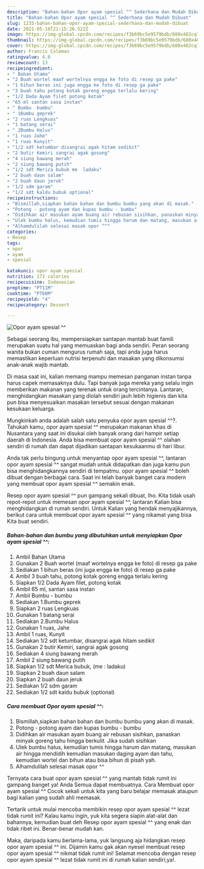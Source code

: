 ```yaml
---
description: "Bahan-bahan Opor ayam spesial ^^ Sederhana dan Mudah Dibuat"
title: "Bahan-bahan Opor ayam spesial ^^ Sederhana dan Mudah Dibuat"
slug: 1235-bahan-bahan-opor-ayam-spesial-sederhana-dan-mudah-dibuat
date: 2021-05-16T21:15:26.522Z
image: https://img-global.cpcdn.com/recipes/f3b69bc5e9579bdb/680x482cq70/opor-ayam-spesial-foto-resep-utama.jpg
thumbnail: https://img-global.cpcdn.com/recipes/f3b69bc5e9579bdb/680x482cq70/opor-ayam-spesial-foto-resep-utama.jpg
cover: https://img-global.cpcdn.com/recipes/f3b69bc5e9579bdb/680x482cq70/opor-ayam-spesial-foto-resep-utama.jpg
author: Francis Coleman
ratingvalue: 4.8
reviewcount: 13
recipeingredient:
- " Bahan Utama"
- "2 Buah wortel maaf wortelnya engga ke foto di resep ga pake"
- "1 bihun beras ini juga engga ke foto di resep ga pake"
- "3 buah tahu potong kotak goreng engga terlalu kering"
- "1/2 Dada Ayam filet potong kotak"
- "65 ml santan sasa instan"
- " Bumbu  bumbu"
- " 1Bumbu geprek"
- "2 ruas Lengkuas"
- "1 batang serai"
- " 2Bumbu Halus"
- "1 ruas Jahe"
- "1 ruas Kunyit"
- "1/2 sdt ketumbar disangrai agak hitam sedikit"
- "2 butir Kemiri sangrai agak gosong"
- "4 siung bawang merah"
- "2 siung bawang putih"
- "1/2 sdt Merica bubuk me  ladaku"
- "2 buah daun salam"
- "2 buah daun jeruk"
- "1/2 sdm garam"
- "1/2 sdt kaldu bubuk optional"
recipeinstructions:
- "Bismillah,siapkan bahan bahan dan bumbu bumbu yang akan di masak."
- "Potong - potong ayam dan kupas bumbu - bumbu"
- "Didihkan air masukan ayam buang air rebusan sisihkan, panaskan minyak goreng tahu hingga berkulit. Jika sudah sisihkan"
- "Ulek bumbu halus, kemudian tumis hingga harum dan matang, masukan air hingga mendidih kemudian masukan daging ayam dan tahu, kemudian wortel dan bihun atau bisa bihun di pisah yah."
- "Alhamdulilah selesai masak opor ^^"
categories:
- Resep
tags:
- opor
- ayam
- spesial

katakunci: opor ayam spesial 
nutrition: 172 calories
recipecuisine: Indonesian
preptime: "PT11M"
cooktime: "PT60M"
recipeyield: "4"
recipecategory: Dessert

---
```



![Opor ayam spesial ^^](https://img-global.cpcdn.com/recipes/f3b69bc5e9579bdb/680x482cq70/opor-ayam-spesial-foto-resep-utama.jpg)

Sebagai seorang ibu, mempersiapkan santapan mantab buat famili merupakan suatu hal yang memuaskan bagi anda sendiri. Peran seorang  wanita bukan cuman mengurus rumah saja, tapi anda juga harus memastikan keperluan nutrisi terpenuhi dan masakan yang dikonsumsi anak-anak wajib mantab.

Di masa  saat ini, kalian memang mampu memesan panganan instan tanpa harus capek memasaknya dulu. Tapi banyak juga mereka yang selalu ingin memberikan makanan yang terenak untuk orang tercintanya. Lantaran, menghidangkan masakan yang diolah sendiri jauh lebih higienis dan kita pun bisa menyesuaikan masakan tersebut sesuai dengan makanan kesukaan keluarga. 



Mungkinkah anda adalah salah satu penyuka opor ayam spesial ^^?. Tahukah kamu, opor ayam spesial ^^ merupakan makanan khas di Nusantara yang saat ini disukai oleh banyak orang dari hampir setiap daerah di Indonesia. Anda bisa membuat opor ayam spesial ^^ olahan sendiri di rumah dan dapat dijadikan santapan kesukaanmu di hari libur.

Anda tak perlu bingung untuk menyantap opor ayam spesial ^^, lantaran opor ayam spesial ^^ sangat mudah untuk didapatkan dan juga kamu pun bisa menghidangkannya sendiri di tempatmu. opor ayam spesial ^^ boleh dibuat dengan berbagai cara. Saat ini telah banyak banget cara modern yang membuat opor ayam spesial ^^ semakin enak.

Resep opor ayam spesial ^^ pun gampang sekali dibuat, lho. Kita tidak usah repot-repot untuk memesan opor ayam spesial ^^, lantaran Kalian bisa menghidangkan di rumah sendiri. Untuk Kalian yang hendak menyajikannya, berikut cara untuk membuat opor ayam spesial ^^ yang nikamat yang bisa Kita buat sendiri.

<!--inarticleads1-->

##### Bahan-bahan dan bumbu yang dibutuhkan untuk menyiapkan Opor ayam spesial ^^:

1. Ambil  Bahan Utama
1. Gunakan 2 Buah wortel (maaf wortelnya engga ke foto) di resep ga pake
1. Sediakan 1 bihun beras (ini juga engga ke foto) di resep ga pake
1. Ambil 3 buah tahu, potong kotak goreng engga terlalu kering
1. Siapkan 1/2 Dada Ayam filet, potong kotak
1. Ambil 65 ml, santan sasa instan
1. Ambil  Bumbu - bumbu
1. Sediakan  1.Bumbu geprek
1. Siapkan 2 ruas Lengkuas
1. Gunakan 1 batang serai
1. Sediakan  2.Bumbu Halus
1. Gunakan 1 ruas, Jahe
1. Ambil 1 ruas, Kunyit
1. Sediakan 1/2 sdt ketumbar, disangrai agak hitam sedikit
1. Gunakan 2 butir Kemiri, sangrai agak gosong
1. Sediakan 4 siung bawang merah
1. Ambil 2 siung bawang putih
1. Siapkan 1/2 sdt Merica bubuk, (me : ladaku)
1. Siapkan 2 buah daun salam
1. Siapkan 2 buah daun jeruk
1. Sediakan 1/2 sdm garam
1. Sediakan 1/2 sdt kaldu bubuk (optional)




<!--inarticleads2-->

##### Cara membuat Opor ayam spesial ^^:

1. Bismillah,siapkan bahan bahan dan bumbu bumbu yang akan di masak.
1. Potong - potong ayam dan kupas bumbu - bumbu
1. Didihkan air masukan ayam buang air rebusan sisihkan, panaskan minyak goreng tahu hingga berkulit. Jika sudah sisihkan
1. Ulek bumbu halus, kemudian tumis hingga harum dan matang, masukan air hingga mendidih kemudian masukan daging ayam dan tahu, kemudian wortel dan bihun atau bisa bihun di pisah yah.
1. Alhamdulilah selesai masak opor ^^




Ternyata cara buat opor ayam spesial ^^ yang mantab tidak rumit ini gampang banget ya! Anda Semua dapat membuatnya. Cara Membuat opor ayam spesial ^^ Cocok sekali untuk kita yang baru belajar memasak ataupun bagi kalian yang sudah ahli memasak.

Tertarik untuk mulai mencoba membikin resep opor ayam spesial ^^ lezat tidak rumit ini? Kalau kamu ingin, yuk kita segera siapin alat-alat dan bahannya, kemudian buat deh Resep opor ayam spesial ^^ yang enak dan tidak ribet ini. Benar-benar mudah kan. 

Maka, daripada kamu berlama-lama, yuk langsung aja hidangkan resep opor ayam spesial ^^ ini. Dijamin kamu gak akan nyesel membuat resep opor ayam spesial ^^ nikmat tidak rumit ini! Selamat mencoba dengan resep opor ayam spesial ^^ lezat tidak rumit ini di rumah kalian sendiri,ya!.

